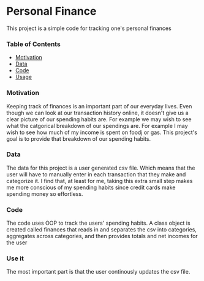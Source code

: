 # Personal Finance

This project is a simple code for tracking one's personal finances

### Table of Contents
* [Motivation](#motivation)
* [Data](#data)
* [Code](#code)
* [Usage](#use-it)

### Motivation
Keeping track of finances is an important part of our everyday lives. Even though we can look at our transaction history online, it doesn't give us a clear picture of our spending habits are. For example we may wish to see what the catgorical breakdown of our spendings are. For example I may wish to see how much of my income is spent on foodj or gas. This project's goal is to provide that breakdown of our spending habits.

### Data
The data for this project is a user generated csv file. Which means that the user will have to manually enter in each transaction that they make and categorize it. I find that, at least for me, taking this extra small step makes me more conscious of my spending habits since credit cards make spending money so effortless.

### Code
The code uses OOP to track the users' spending habits. A class object is created called finances that reads in and separates the csv into categories, aggregates across categories, and then provides totals and net incomes for the user

### Use it
The most important part is that the user continously updates the csv file. 
